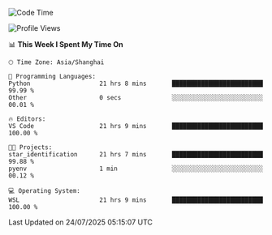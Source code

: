 <!--START_SECTION:waka-->
![Code Time](http://img.shields.io/badge/Code%20Time-3%2C050%20hrs%2058%20mins-blue)

![Profile Views](http://img.shields.io/badge/Profile%20Views-0-blue)

📊 **This Week I Spent My Time On** 

```text
🕑︎ Time Zone: Asia/Shanghai

💬 Programming Languages: 
Python                   21 hrs 8 mins       █████████████████████████   99.99 % 
Other                    0 secs              ░░░░░░░░░░░░░░░░░░░░░░░░░   00.01 % 

🔥 Editors: 
VS Code                  21 hrs 9 mins       █████████████████████████   100.00 % 

🐱‍💻 Projects: 
star_identification      21 hrs 7 mins       █████████████████████████   99.88 % 
pyenv                    1 min               ░░░░░░░░░░░░░░░░░░░░░░░░░   00.12 % 

💻 Operating System: 
WSL                      21 hrs 9 mins       █████████████████████████   100.00 % 
```


 Last Updated on 24/07/2025 05:15:07 UTC
<!--END_SECTION:waka-->